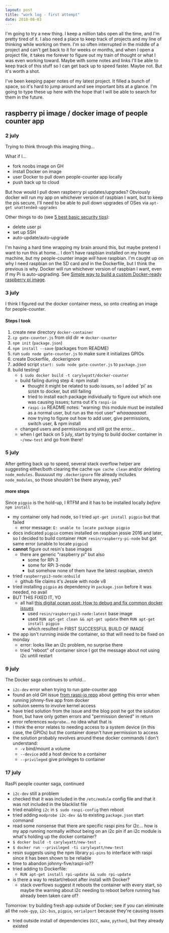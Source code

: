 ```yaml
---
layout: post
title: "work log - first attempt"
date: 2018-08-03
---
```

I'm going to try a new thing. I keep a million tabs open all the time, and I'm pretty tired of it. I also need a place to keep track of projects and my line of thinking while working on them. I'm so often interrupted in the middle of a project and can't get back to it for weeks or months, and when I open a project file, it takes me forever to figure out my train of thought or what I was even working toward. Maybe with some notes and links I'll be able to keep track of this stuff so I can get back up to speed faster. Maybe not. But it's worth a shot.

I've been keeping paper notes of my latest project. It filled a bunch of space, so it's hard to jump around and see important bits at a glance. I'm going to type these up here with the hope that I will be able to search for them in the future.

## raspberry pi image / docker image of people counter app

### 2 july

Trying to think through this imaging thing...

What if I...
- fork noobs image on GH
- install Docker on image
- user Docker to pull down people-counter app locally
- push back up to cloud

But how would I pull down raspberry pi updates/upgrades? Obviously docker will run my app on whichever version of raspbian I want, but to keep the pis secure, I'll need to be able to pull down upgrades of OSes via `apt-get unattended-upgrades`

Other things to do (see [5 best basic security tips](http://kamilslab.com/2017/01/29/5-best-basic-security-tips-and-tricks-every-raspberry-pi-user-needs-to-take/)):
- delete user pi
- set up SSH
- auto-update/auto-upgrade

I'm having a hard time wrapping my brain around this, but maybe pretend I want to run this at home... I don't have raspbian installed on my home machine, but my people-counter image *will* have raspbian. I'm caught up on why I need raspbian on the SD card *and* in the Dockerfile, but I think the previous is why. Docker will run whichever version of raspbian I want, even if my Pi is auto-upgrading. See [Simple way to build a custom Docker-ready raspberry pi image](https://jonasrosland.com/simple-way-to-build-a-custom-docker-ready-raspberry-pi-image/).

### 3 july

I think I figured out the docker container mess, so onto creating an image for people-counter.

#### Steps I took

1. create new directory `docker-container`
1. `cp gate-counter.js` from old dir => `docker-counter`
1. `npm init` (`package.json`)
1. `npm install --save` (packages from README)
1. run `sudo node gate-counter.js` to make sure it initializes GPIOs
1. create Dockerfile, .dockerignore
1. added script `start: sudo node gate-counter.js` to `package.json`
1. build testing!
	- `$ sudo docker build -t carylwyatt/docker-counter`
	- build failing during step 4: npm install
		- thought it might be related to sudo issues, so I added 'pi' as `$USER` to docker, but still failing
		- tried to install each package individually to figure out which one was causing issues; turns out it's `raspi-io`
		- `raspi-io` README notes: "warning: this module must be installed as a normal user, but run as the root user" *whaaaaaaaat.*
		- now trying to figure out how to add user, give permissions, switch user, & npm install
	- changed users and permissions and still got the error...
	- when I get back on 5 july, start by trying to build docker container in `~/new-test` and go from there!

### 5 july

After getting back up to speed, several stack overflow helper are suggesting either/both clearing the cache `npm cache clean` and/or deleting `node_modules`. Buuuuuut my `.dockerignore` file already includes `node_modules`, so those shouldn't be there anyway, yes? 

#### more steps

Since `pigpio` is the hold-up, I RTFM and it has to be installed locally *before* `npm install`
- my container only had node, so I tried `apt-get install pigpio` but that failed
  - error message: `E: unable to locate package pigpio`
- docs indicated `pigpio` comes installed on raspbian jessie 2016 and later, so I decided to build container `FROM resin/raspberry-pi-node` but got same error (unable to locate `pigpio`)
- **cannot** figure out resin's base images
  - there are generic "raspberry pi" but also
    - some for RPi 3
    - some for RPi 3-node
    - but somehow none of them have the latest raspbian, stretch
- tried `raspberrypi3-node:onbuild`
  - github file claims it's Jessie with node v8
- tried installing `pigpio` as dependency in `package.json` before it was needed, no avail
- BUT THIS FIXED IT, YO
  - all hail [this digital ocean post: How to debug and fix common docker issues](https://www.digitalocean.com/community/tutorials/how-to-debug-and-fix-common-docker-issues)
	- used `resin/raspberrypi3-node:latest` base image
	- used `RUN apt-get clean && apt-get update` then `RUN apt-get install pigpio`
	- which resulted in FIRST SUCCESSFUL BUILD OF IMAGE
- the app isn't running inside the container, so that will need to be fixed on monday
	- error: looks like an i2c problem, no surprise there
	- tried "reboot" of container since I got the message about not using i2c untill restart

### 9 july

The Docker saga continues to unfold...

- `i2c-dev` error when trying to run gate-counter app
- found an old GH issue [from raspi-io repo](https://github.com/nebrius/raspi-io/issues/27) about getting this error when running johnny-five app from docker
- soltuion seems to involve kernel access
- have tried solution from the issue and the blog post he got the solution from, but have only gotten errors and "permission denied" in return
- error references `modprobe`... no idea what that is
- I think the error relates to needing access to a system device (in this case, the GPIOs) but the container doesn't have permission to access
- the solution probably revolves around these docker commands I don't understand:
	- `-v` bind/mount a volume
	- `--device` add a host device to a container
	- `--privileged` give privileges to container

### 17 july

RasPi people counter saga, continued

- `i2c-dev` still a problem
- checked that it was included in the `/etc/module` config file and that it was not included in the blacklist file
- tried enabling `i2c` in `$ sudo raspi-config` then reboot
- tried adding `modprobe i2c-dev &&` to existing `package.json` start command
- read some nonsense that there are specific raspi pins for i2c... how is my app running normally *without* being on an i2c pin if an i2c module is what's holding up the docker container?
- `$ docker build -t carylwyatt/new-test .`
- `$ docker run --privileged -ti carylwyatt/new-test`
- resin suggests using the npm library `pi-pins` to interface with raspi since it has been shown to be reliable
- time to abandon johnny-five/raspi-io??
- tried adding to Dockerfile:
  - `RUN apt-get install rpi-update && sudo rpi-update`
- is there a way to restart/reboot after install with Docker?
  - stack overflows suggest it reboots the container with every start, so maybe the warning about i2c needing to reboot before running has already been taken care of?

Tomorrow: try building fresh app outside of Docker; see if you can eliminate all the `node-gyp`, `i2c-bus`, `pigpio`, `serialport` because they're causing issues
- tried outside install of dependencies (`GCC`, `make`, `python`), but they already existed


